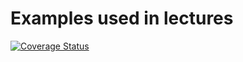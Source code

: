 # Examples used in lectures

[![Coverage Status](https://coveralls.io/repos/github/ULL-ESIT-INF-DSI-2223/theory-examples/badge.svg?branch=main)](https://coveralls.io/github/ULL-ESIT-INF-DSI-2223/theory-examples?branch=main)
